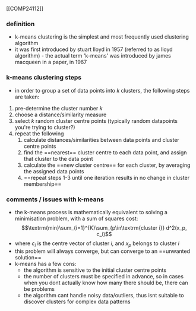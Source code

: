 [[COMP24112]]

### definition
- k-means clustering is the simplest and most frequently used clustering algorithm
- it was first introduced by stuart lloyd in 1957 (referred to as lloyd algorithm) - the actual term 'k-means' was introduced by james macqueen in a paper, in 1967

### k-means clustering steps
- in order to group a set of data points into $k$ clusters, the following steps are taken:
1. pre-determine the cluster number $k$
2. choose a distance/similarity measure
3. select $k$ random cluster centre points (typically random datapoints you're trying to cluster?)
4. repeat the following
	1. calculate distances/similarities between data points and cluster centre points
	2. find the ==nearest== cluster centre to each data point, and assign that cluster to the data point
	3. calculate the ==new cluster centre== for each cluster, by averaging the assigned data points
	4. ==repeat steps 1-3 until one iteration results in no change in cluster membership==

### comments / issues with k-means
- the k-means process is mathematically equivalent to solving a minimisation problem, with a sum of squares cost:
$$\textrm{min}\sum_{i=1}^{K}\sum_{p\in\textrm{cluster i}} d^2(x_p, c_i)$$
- where $c_i$ is the centre vector of cluster $i$, and $x_p$ belongs to cluster $i$
- this problem will always converge, but can converge to an ==unwanted solution==
- k-means has a few cons:
	- the algorithm is sensitive to the initial cluster centre points
	- the number of clusters must be specified in advance, so in cases when you dont actually know how many there should be, there can be problems
	-  the algorithm cant handle noisy data/outliers, thus isnt suitable to discover clusters for complex data patterns